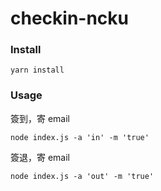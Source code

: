 # checkin-ncku

### Install

```
yarn install
```

### Usage


簽到，寄 email

```
node index.js -a 'in' -m 'true'
```


簽退，寄 email

```
node index.js -a 'out' -m 'true'
```
